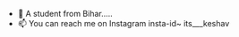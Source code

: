 
- 🌱 A student from Bihar.....
- 📫 You can reach me on Instagram insta-id~  its___keshav

<!---
keshav-07/keshav-07 is a ✨ special ✨ repository because its `README.md` (this file) appears on your GitHub profile.
You can click the Preview link to take a look at your changes.
--->
